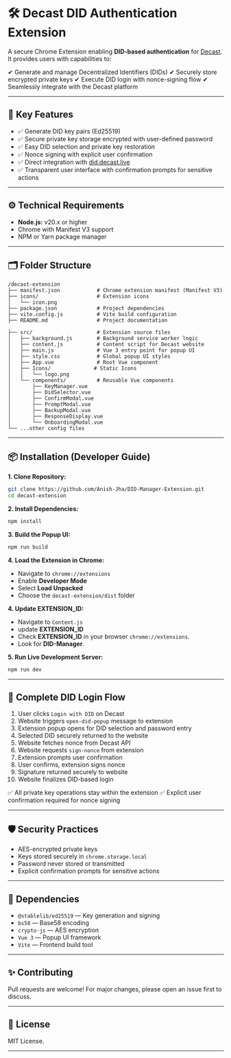 # 🛠 **Decast DID Authentication Extension**

A secure Chrome Extension enabling **DID-based authentication** for [Decast](https://did.decast.live). It provides users with capabilities to:

✔ Generate and manage Decentralized Identifiers (DIDs)
✔ Securely store encrypted private keys
✔ Execute DID login with nonce-signing flow
✔ Seamlessly integrate with the Decast platform

---

## 🚀 **Key Features**

* ✅ Generate DID key pairs (Ed25519)
* ✅ Secure private key storage encrypted with user-defined password
* ✅ Easy DID selection and private key restoration
* ✅ Nonce signing with explicit user confirmation
* ✅ Direct integration with [did.decast.live](https://did.decast.live)
* ✅ Transparent user interface with confirmation prompts for sensitive actions

---

## ⚙️ **Technical Requirements**

* **Node.js:** v20.x or higher
* Chrome with Manifest V3 support
* NPM or Yarn package manager

---

## 🗂 **Folder Structure**

```
/decast-extension
├── manifest.json            # Chrome extension manifest (Manifest V3)
├── icons/                   # Extension icons
│   └── icon.png
├── package.json             # Project dependencies
├── vite.config.js           # Vite build configuration
├── README.md                # Project documentation

├── src/                     # Extension source files
│   ├── background.js        # Background service worker logic
│   ├── content.js           # Content script for Decast website
│   ├── main.js              # Vue 3 entry point for popup UI
│   ├── style.css            # Global popup UI styles
│   ├── App.vue              # Root Vue component
│   ├── Icons/              # Static Icons
│   │   └── logo.png
│   └── components/          # Reusable Vue components
│       ├── KeyManager.vue
│       ├── DidSelector.vue
│       ├── ConfirmModal.vue
│       ├── PromptModal.vue
│       ├── BackupModal.vue
│       ├── ResponseDisplay.vue
│       └── OnboardingModal.vue
└── ...other config files
```

---

## 📦 **Installation (Developer Guide)**

**1. Clone Repository:**

```bash
git clone https://github.com/Anish-Jha/DID-Manager-Extension.git
cd decast-extension
```

**2. Install Dependencies:**

```bash
npm install
```

**3. Build the Popup UI:**

```bash
npm run build
```

**4. Load the Extension in Chrome:**

* Navigate to `chrome://extensions`
* Enable **Developer Mode**
* Select **Load Unpacked**
* Choose the `decast-extension/dist` folder

**4. Update EXTENSION_ID:**

* Navigate to `Content.js`
* update **EXTENSION_ID**
* Check **EXTENSION_ID** in your browser `chrome://extensions`.
* Look for **DID-Manager**.

**5. Run Live Development Server:**

```bash
npm run dev
```

---

## 🔑 **Complete DID Login Flow**

1. User clicks `Login with DID` on Decast
2. Website triggers `open-did-popup` message to extension
3. Extension popup opens for DID selection and password entry
4. Selected DID securely returned to the website
5. Website fetches nonce from Decast API
6. Website requests `sign-nonce` from extension
7. Extension prompts user confirmation
8. User confirms, extension signs nonce
9. Signature returned securely to website
10. Website finalizes DID-based login

✅ All private key operations stay within the extension
✅ Explicit user confirmation required for nonce signing

---

## 🛡 **Security Practices**

* AES-encrypted private keys
* Keys stored securely in `chrome.storage.local`
* Password never stored or transmitted
* Explicit confirmation prompts for sensitive actions

---

## 🧩 **Dependencies**

* `@stablelib/ed25519` — Key generation and signing
* `bs58` — Base58 encoding
* `crypto-js` — AES encryption
* `Vue 3` — Popup UI framework
* `Vite` — Frontend build tool

---

## ✨ **Contributing**

Pull requests are welcome! For major changes, please open an issue first to discuss.

---

## 📄 **License**

MIT License.

---
